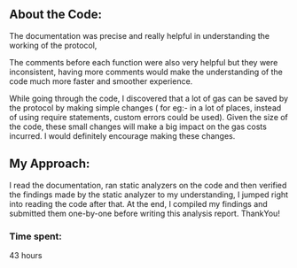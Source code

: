 ## About the Code:
The documentation was precise and really helpful in understanding the working of the protocol, 

The comments before each function were also very helpful but they were inconsistent, having more comments would make the understanding of the code much more faster and smoother experience.

While going through the code, I discovered that a lot of gas can be saved by the protocol by making simple changes ( for eg:- in a lot of places, instead of using require statements, custom errors could be used). Given the size of the code, these small changes will make a big impact on the gas costs incurred. I would definitely encourage making these changes.

## My Approach:
I read the documentation, ran static analyzers on the code and then verified the findings made by the static analyzer to my understanding, I jumped right into reading the code after that.
At the end, I compiled my findings and submitted them one-by-one before writing this analysis report.
ThankYou!



### Time spent:
43 hours
